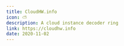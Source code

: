 ```yaml
---
title: CloudHW.info
icon: ⛅
description: A cloud instance decoder ring
link: https://cloudhw.info
date: 2020-11-02
---
```

